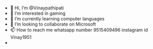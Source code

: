 - 👋 Hi, I’m @Vinaypathipati
- 👀 I’m interested in gaming
- 🌱 I’m currently learning computer languages
- 💞️ I’m looking to collaborate on Microsoft
- 📫 How to reach me whatsapp number 9515409496   instagram id Vinay1951
- 

<!---
Vinaypathipati/Vinaypathipati is a ✨ special ✨ repository because its `README.md` (this file) appears on your GitHub profile.
You can click the Preview link to take a look at your changes.
--->

